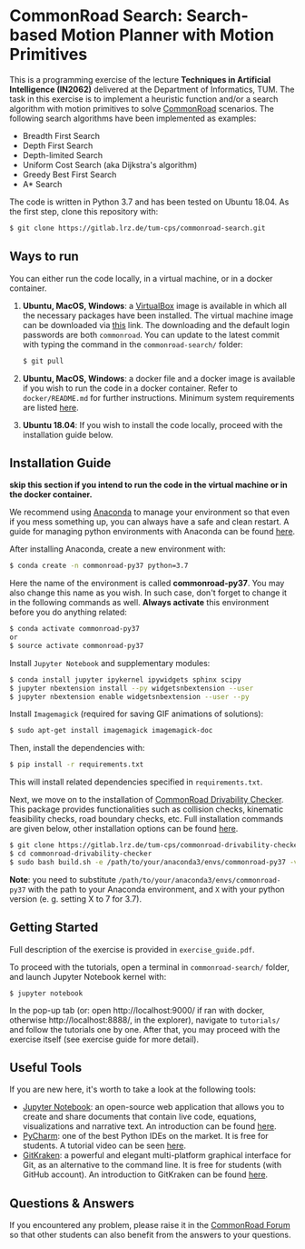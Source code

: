 # CommonRoad Search: Search-based Motion Planner with Motion Primitives

This is a programming exercise of the lecture **Techniques in Artificial Intelligence (IN2062)** delivered at the Department of Informatics, TUM. The task in this exercise is to implement a heuristic function and/or a search algorithm with motion primitives to solve [CommonRoad](https://commonroad.in.tum.de/) scenarios. The following search algorithms have been implemented as examples:
- Breadth First Search
- Depth First Search
- Depth-limited Search
- Uniform Cost Search (aka Dijkstra's algorithm)
- Greedy Best First Search
- A* Search

The code is written in Python 3.7 and has been tested on Ubuntu 18.04. As the first step, clone this repository with:

```sh
$ git clone https://gitlab.lrz.de/tum-cps/commonroad-search.git
```
## Ways to run

You can either run the code locally, in a virtual machine, or in a docker container.

1. **Ubuntu, MacOS, Windows**: a [VirtualBox](https://www.virtualbox.org/) image is available in which all the necessary packages have been installed. The virtual machine image can be downloaded via [this](https://syncandshare.lrz.de/getlink/fi451Sy2CYcJMBT7hZbov5qg/LUbuntu18.04_VirturalBox_2020AI%5B13.11%5D.zip) link. The downloading and the default login passwords are both `commonroad`. You can update to the latest commit with typing the command in the `commonroad-search/` folder:

   ```sh
   $ git pull
   ```

2. **Ubuntu, MacOS, Windows**: a docker file and a docker image is available if you wish to run the code in a docker container. Refer to `docker/README.md` for further instructions. Minimum system requirements are listed [here](https://docs.docker.com/desktop/).

3. **Ubuntu 18.04**: If you wish to install the code locally, proceed with the installation guide below.

## Installation Guide

**skip this section if you intend to run the code in the virtual machine or in the docker container.**

We recommend using [Anaconda](https://www.anaconda.com/) to manage your environment so that even if you mess something up, you can always have a safe and clean restart. A guide for managing python environments with Anaconda can be found [here](https://conda.io/projects/conda/en/latest/user-guide/tasks/manage-environments.html).

After installing Anaconda, create a new environment with:
``` sh
$ conda create -n commonroad-py37 python=3.7
```

Here the name of the environment is called **commonroad-py37**. You may also change this name as you wish. In such case, don't forget to change it in the following commands as well. **Always activate** this environment before you do anything related:

```sh
$ conda activate commonroad-py37
or
$ source activate commonroad-py37
```
Install `Jupyter Notebook` and supplementary modules:
```sh
$ conda install jupyter ipykernel ipywidgets sphinx scipy
$ jupyter nbextension install --py widgetsnbextension --user
$ jupyter nbextension enable widgetsnbextension --user --py
```
Install `Imagemagick` (required for saving GIF animations of solutions):
```sh
$ sudo apt-get install imagemagick imagemagick-doc
```
Then, install the dependencies with:

```sh
$ pip install -r requirements.txt
```

This will install related dependencies specified in `requirements.txt`. 

Next, we move on to the installation of [CommonRoad Drivability Checker](https://commonroad.in.tum.de/drivability_checker). This package provides functionalities such as collision checks, kinematic feasibility checks, road boundary checks, etc. Full installation commands are given below, other installation options can be found [here](https://commonroad.in.tum.de/docs/commonroad-drivability-checker/sphinx/installation.html).

```sh
$ git clone https://gitlab.lrz.de/tum-cps/commonroad-drivability-checker.git
$ cd commonroad-drivability-checker
$ sudo bash build.sh -e /path/to/your/anaconda3/envs/commonroad-py37 -v 3.X --cgal --serializer -i -j 4
```

**Note**: you need to substitute `/path/to/your/anaconda3/envs/commonroad-py37` with the path to your Anaconda environment, and `X` with your python version (e. g. setting X to 7 for 3.7).


## Getting Started

Full description of the exercise is provided in `exercise_guide.pdf`. 

To proceed with the tutorials, open a terminal in `commonroad-search/` folder, and launch Jupyter Notebook kernel with:

```shell
$ jupyter notebook
```

In the pop-up tab (or: open http://localhost:9000/ if ran with docker, otherwise http://localhost:8888/, in the explorer), navigate to `tutorials/` and follow the tutorials one by one. After that, you may proceed with the exercise itself (see exercise guide for more detail).

## Useful Tools
If you are new here, it's worth to take a look at the following tools:
- [Jupyter Notebook](): an open-source web application that allows you to create and share documents that contain live code, equations, visualizations and narrative text. An introduction can be found [here](https://realpython.com/jupyter-notebook-introduction/).
- [PyCharm](https://www.jetbrains.com/pycharm/): one of the best Python IDEs on the market. It is free for students. A tutorial video can be seen [here](https://www.youtube.com/watch?v=56bPIGf4us0&list=PLX4nwNAsU8OJUuLvmUvxpg-bdPqYVODGU).
- [GitKraken](https://www.gitkraken.com/): a powerful and elegant multi-platform graphical interface for Git, as an alternative to the command line. It is free for students (with GitHub account). An introduction to GitKraken can be found [here](https://www.youtube.com/c/Gitkraken/playlists).
## Questions & Answers 

If you encountered any problem, please raise it in the [CommonRoad Forum](https://commonroad.in.tum.de/forum/) so that other students can also benefit from the answers to your questions.